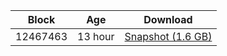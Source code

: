 |     Block   |     Age     |   Download  |
| ----------- | ----------- | ----------- |
|   12467463   |  13 hour | [Snapshot (1.6 GB)](https://s3.eu-central-1.amazonaws.com/w3coins.io/snapshots/akash-mainnet/akash_snapsot_latest.tar.lz4)  |
